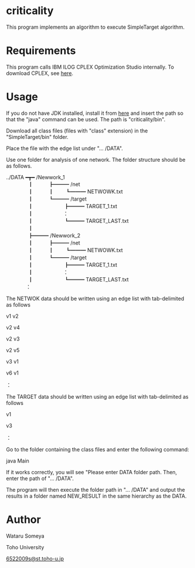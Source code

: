 # criticality

This program implements an algorithm to execute SimpleTarget algorithm.

# Requirements

This program calls IBM ILOG CPLEX Optimization Studio internally.
To download CPLEX, see [here](https://www.ibm.com/id-en/products/ilog-cplex-optimization-studio).

# Usage

If you do not have JDK installed, install it from
[here](https://www.oracle.com/java/technologies/downloads/#jdk19-windows) and insert the path
so that the &quot;java&quot; command can be used. The path is &quot;criticality/bin&quot;.

Download all class files (files with &quot;class&quot; extension) in the &quot;SimpleTarget/bin&quot; folder.

Place the file with the edge list under &quot;... /DATA&quot;.

Use one folder for analysis of one network.
The folder structure should be as follows.


../DATA ━┳━ /Newwork_1  
　　　　 ┃　　　┣━━━ /net  
　　　　 ┃　　　┃　　 ┗━━━ NETWOWK.txt  
　　　　 ┃　　　┗━━━ /target  
　　　　 ┃　　　　　　┣━━━ TARGET_1.txt  
　　　　 ┃　　　 　 　 ：  
　　　　 ┃　　　　　　┗━━━ TARGET_LAST.txt  
　　　　 ┃  
　　　　 ┣━━━ /Newwork_2  
　　　　 ┃　　　┣━━━ /net  
　　　　 ┃　　　┃　　 ┗━━━ NETWOWK.txt  
　　　　 ┃　　　┗━━━ /target  
　　　　 ┃　　　　　　┣━━━ TARGET_1.txt  
　　　　 ┃　　　 　 　 ：  
　　　　 ┃　　　　　　┗━━━ TARGET_LAST.txt  
　 　 　 ：  


The NETWOK data should be written using an edge list with tab-delimited as follows

v1 v2

v2 v4

v2 v3

v2 v5

v3 v1

v6 v1

：


The TARGET data should be written using an edge list with tab-delimited as follows

v1

v3

：


Go to the folder containing the class files and enter the following command:

java Main

If it works correctly, you will see &quot;Please enter DATA folder path. Then, enter the path of &quot;...
/DATA&quot;.

The program will then execute the folder path in &quot;... /DATA&quot; and output the results in a folder
named NEW_RESULT in the same hierarchy as the DATA.

# Author
Wataru Someya

Toho University

6522009s@st.toho-u.jp
